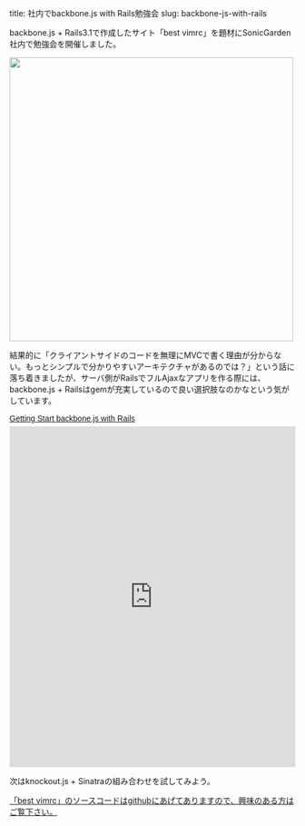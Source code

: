 title: 社内でbackbone.js with Rails勉強会
slug: backbone-js-with-rails

backbone.js + Rails3.1で作成したサイト「best vimrc」を題材にSonicGarden社内で勉強会を開催しました。

<a href="http://best-vimrc.heroku.com"><img src="/assets/best-vimrc.png" width="500" /></a>

結果的に「クライアントサイドのコードを無理にMVCで書く理由が分からない。もっとシンプルで分かりやすいアーキテクチャがあるのでは？」という話に落ち着きましたが、サーバ側がRailsでフルAjaxなアプリを作る際には、backbone.js + Railsはgemが充実しているので良い選択肢なのかなという気がしています。

<a title="View Getting Start backbone.js with Rails on Scribd" href="http://www.scribd.com/doc/73702841/Getting-Start-backbone-js-with-Rails" style="margin: 12px auto 6px auto; font-family: Helvetica,Arial,Sans-serif; font-style: normal; font-variant: normal; font-weight: normal; font-size: 14px; line-height: normal; font-size-adjust: none; font-stretch: normal; -x-system-font: none; display: block; text-decoration: underline;">Getting Start backbone.js with Rails</a><iframe class="scribd_iframe_embed" src="http://www.scribd.com/embeds/73702841/content?start_page=1&view_mode=slideshow&access_key=key-1i2eeheytks8p0atl6pu" data-auto-height="true" data-aspect-ratio="1.33333333333333" scrolling="no" id="doc_55949" width="100%" height="600" frameborder="0"></iframe><script type="text/javascript">(function() { var scribd = document.createElement("script"); scribd.type = "text/javascript"; scribd.async = true; scribd.src = "http://www.scribd.com/javascripts/embed_code/inject.js"; var s = document.getElementsByTagName("script")[0]; s.parentNode.insertBefore(scribd, s); })();</script>

次はknockout.js + Sinatraの組み合わせを試してみよう。

[「best vimrc」のソースコードはgithubにあげてありますので、興味のある方はご覧下さい。](https://github.com/mahm/best-vimrc)

